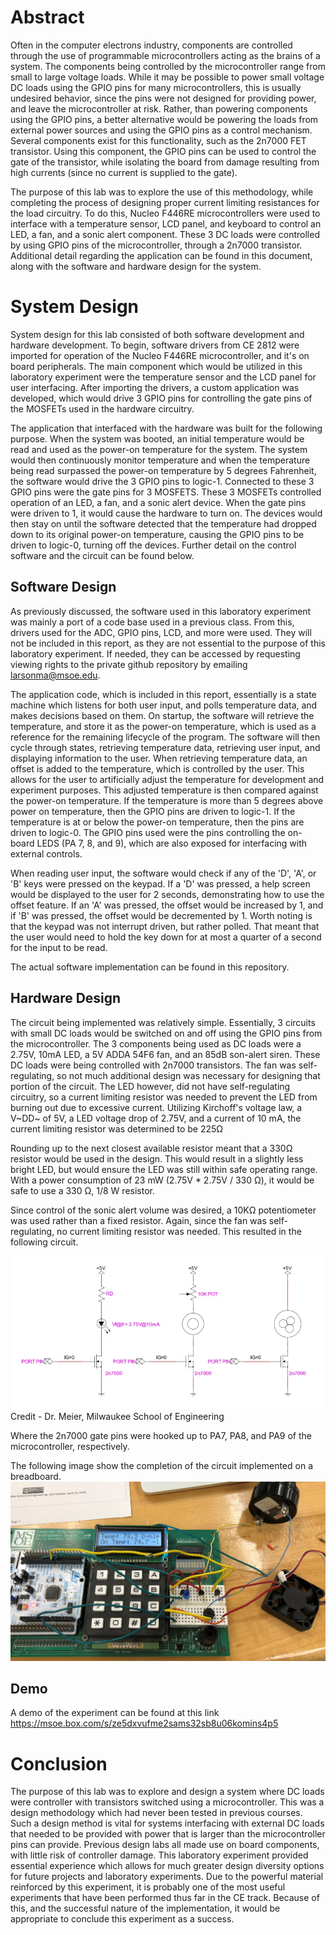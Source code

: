 Abstract
========

Often in the computer electrons industry, components are controlled
through the use of programmable microcontrollers acting as the brains of
a system. The components being controlled by the microcontroller range
from small to large voltage loads. While it may be possible to power
small voltage DC loads using the GPIO pins for many microcontrollers,
this is usually undesired behavior, since the pins were not designed for
providing power, and leave the microcontroller at risk. Rather, than
powering components using the GPIO pins, a better alternative would be
powering the loads from external power sources and using the GPIO pins
as a control mechanism. Several components exist for this functionality,
such as the 2n7000 FET transistor. Using this component, the GPIO pins
can be used to control the gate of the transistor, while isolating the
board from damage resulting from high currents (since no current is
supplied to the gate).

The purpose of this lab was to explore the use of this methodology,
while completing the process of designing proper current limiting
resistances for the load circuitry. To do this, Nucleo F446RE
microcontrollers were used to interface with a temperature sensor, LCD
panel, and keyboard to control an LED, a fan, and a sonic alert
component. These 3 DC loads were controlled by using GPIO pins of the
microcontroller, through a 2n7000 transistor. Additional detail
regarding the application can be found in this document, along with the
software and hardware design for the system.

System Design
=============

System design for this lab consisted of both software development and
hardware development. To begin, software drivers from CE 2812 were
imported for operation of the Nucleo F446RE microcontroller, and it's on
board peripherals. The main component which would be utilized in this
laboratory experiment were the temperature sensor and the LCD panel for
user interfacing. After importing the drivers, a custom application was
developed, which would drive 3 GPIO pins for controlling the gate pins
of the MOSFETs used in the hardware circuitry.

The application that interfaced with the hardware was built for the
following purpose. When the system was booted, an initial temperature
would be read and used as the power-on temperature for the system. The
system would then continuously monitor temperature and when the
temperature being read surpassed the power-on temperature by 5 degrees
Fahrenheit, the software would drive the 3 GPIO pins to logic-1.
Connected to these 3 GPIO pins were the gate pins for 3 MOSFETS. These 3
MOSFETs controlled operation of an LED, a fan, and a sonic alert device.
When the gate pins were driven to 1, it would cause the hardware to turn
on. The devices would then stay on until the software detected that the
temperature had dropped down to its original power-on temperature,
causing the GPIO pins to be driven to logic-0, turning off the devices.
Further detail on the control software and the circuit can be found
below.

Software Design
---------------

As previously discussed, the software used in this laboratory experiment
was mainly a port of a code base used in a previous class. From this,
drivers used for the ADC, GPIO pins, LCD, and more were used. They will
not be included in this report, as they are not essential to the purpose
of this laboratory experiment. If needed, they can be accessed by
requesting viewing rights to the private github repository by emailing
<larsonma@msoe.edu>.

The application code, which is included in this report, essentially is a
state machine which listens for both user input, and polls temperature
data, and makes decisions based on them. On startup, the software will
retrieve the temperature, and store it as the power-on temperature,
which is used as a reference for the remaining lifecycle of the program.
The software will then cycle through states, retrieving temperature
data, retrieving user input, and displaying information to the user.
When retrieving temperature data, an offset is added to the temperature,
which is controlled by the user. This allows for the user to
artificially adjust the temperature for development and experiment
purposes. This adjusted temperature is then compared against the
power-on temperature. If the temperature is more than 5 degrees above
power on temperature, then the GPIO pins are driven to logic-1. If the
temperature is at or below the power-on temperature, then the pins are
driven to logic-0. The GPIO pins used were the pins controlling the
on-board LEDS (PA 7, 8, and 9), which are also exposed for interfacing
with external controls.

When reading user input, the software would check if any of the 'D',
'A', or 'B' keys were pressed on the keypad. If a 'D' was pressed, a
help screen would be displayed to the user for 2 seconds, demonstrating
how to use the offset feature. If an 'A' was pressed, the offset would
be increased by 1, and if 'B' was pressed, the offset would be
decremented by 1. Worth noting is that the keypad was not interrupt
driven, but rather polled. That meant that the user would need to hold
the key down for at most a quarter of a second for the input to be read.

The actual software implementation can be found in this repository.

Hardware Design
---------------

The circuit being implemented was relatively simple. Essentially, 3
circuits with small DC loads would be switched on and off using the GPIO
pins from the microcontroller. The 3 components being used as DC loads
were a 2.75V, 10mA LED, a 5V ADDA 54F6 fan, and an 85dB son-alert siren.
These DC loads were being controlled with 2n7000 transistors. The fan
was self-regulating, so not much additional design was necessary for
designing that portion of the circuit. The LED however, did not have
self-regulating circuitry, so a current limiting resistor was needed to
prevent the LED from burning out due to excessive current. Utilizing
Kirchoff's voltage law, a V~DD~ of 5V, a LED voltage drop of 2.75V, and
a current of 10 mA, the current limiting resistor was determined to be 225Ω

Rounding up to the next closest available resistor meant that a 330Ω
resistor would be used in the design. This would result in a slightly
less bright LED, but would ensure the LED was still within safe
operating range. With a power consumption of 23 mW (2.75V \* 2.75V / 330
Ω), it would be safe to use a 330 Ω, 1/8 W resistor.

Since control of the sonic alert volume was desired, a 10KΩ
potentiometer was used rather than a fixed resistor. Again, since the
fan was self-regulating, no current limiting resistor was needed. This
resulted in the following circuit.

![Circuit Design](./docs/Circuit%20Design.jpg)
Credit - Dr. Meier, Milwaukee School of Engineering

Where the 2n7000 gate pins were hooked up to PA7, PA8, and PA9 of the
microcontroller, respectively.

The following image show the completion of the circuit implemented on a
breadboard.
![Circuit](./docs/Circuit.jpg)

Demo
----

A demo of the experiment can be found at this link
<https://msoe.box.com/s/ze5dxvufme2sams32sb8u06komins4p5>

Conclusion
==========

The purpose of this lab was to explore and design a system where DC
loads were controller with transistors switched using a microcontroller.
This was a design methodology which had never been tested in previous
courses. Such a design method is vital for systems interfacing with
external DC loads that needed to be provided with power that is larger
than the microcontroller pins can provide. Previous design labs all made
use on board components, with little risk of controller damage. This
laboratory experiment provided essential experience which allows for
much greater design diversity options for future projects and laboratory
experiments. Due to the powerful material reinforced by this experiment,
it is probably one of the most useful experiments that have been
performed thus far in the CE track. Because of this, and the successful
nature of the implementation, it would be appropriate to conclude this
experiment as a success.

